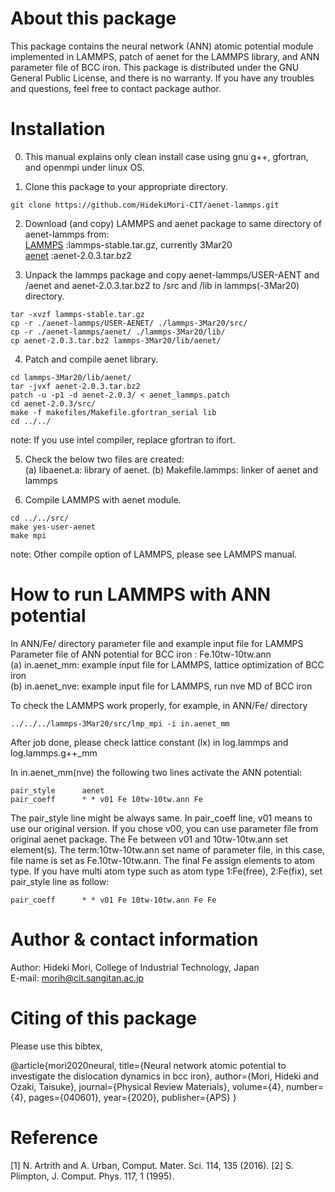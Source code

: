 # About this package

This package contains the neural network (ANN) atomic potential module implemented in LAMMPS, patch of aenet for the LAMMPS library, and ANN parameter file of BCC iron.
This package is distributed under the GNU General Public License, and there is no warranty.
If you have any troubles and questions, feel free to contact package author.

# Installation

0. This manual explains only clean install case using gnu g++, gfortran, and openmpi under linux OS. 
  
1. Clone this package to your appropriate directory.
``` 
git clone https://github.com/HidekiMori-CIT/aenet-lammps.git
```

2. Download (and copy) LAMMPS and aenet package to same directory of aenet-lammps from:  
[LAMMPS](https://lammps.sandia.gov/) :lammps-stable.tar.gz, currently 3Mar20  
[aenet](http://ann.atomistic.net/) :aenet-2.0.3.tar.bz2  

3. Unpack the lammps package and copy aenet-lammps/USER-AENT and /aenet and aenet-2.0.3.tar.bz2 to /src and /lib in lammps(-3Mar20) directory.
```
tar -xvzf lammps-stable.tar.gz
cp -r ./aenet-lammps/USER-AENET/ ./lammps-3Mar20/src/
cp -r ./aenet-lammps/aenet/ ./lammps-3Mar20/lib/
cp aenet-2.0.3.tar.bz2 lammps-3Mar20/lib/aenet/
```

4. Patch and compile aenet library.
```
cd lammps-3Mar20/lib/aenet/
tar -jvxf aenet-2.0.3.tar.bz2
patch -u -p1 -d aenet-2.0.3/ < aenet_lammps.patch
cd aenet-2.0.3/src/
make -f makefiles/Makefile.gfortran_serial lib
cd ../../
```
note: If you use intel compiler, replace gfortran to ifort.  

5. Check the below two files are created:  
(a) libaenet.a: library of aenet.
(b) Makefile.lammps: linker of aenet and lammps  

6. Compile LAMMPS with aenet module.
```
cd ../../src/
make yes-user-aenet
make mpi
```
note: Other compile option of LAMMPS, please see LAMMPS manual.

# How to run LAMMPS with ANN potential

In ANN/Fe/ directory parameter file and example input file for LAMMPS  
Parameter file of ANN potential for BCC iron : Fe.10tw-10tw.ann  
(a) in.aenet_mm: example input file for LAMMPS, lattice optimization of BCC iron  
(b) in.aenet_nve: example input file for LAMMPS, run nve MD of BCC iron  

To check the LAMMPS work properly, for example, in ANN/Fe/ directory
```
../../../lammps-3Mar20/src/lmp_mpi -i in.aenet_mm
```
After job done, please check lattice constant (lx) in log.lammps and log.lammps.g++_mm

In in.aenet_mm(nve) the following two lines activate the ANN potential:
```
pair_style      aenet
pair_coeff      * * v01 Fe 10tw-10tw.ann Fe
```

The pair_style line might be always same.
In pair_coeff line, v01 means to use our original version. 
If you chose v00, you can use parameter file from original aenet package.
The Fe between v01 and 10tw-10tw.ann set element(s).
The term:10tw-10tw.ann set name of parameter file, in this case, file name is set as Fe.10tw-10tw.ann.
The final Fe assign elements to atom type.
If you have multi atom type such as atom type 1:Fe(free), 2:Fe(fix), set pair_style line as follow:  
```
pair_coeff      * * v01 Fe 10tw-10tw.ann Fe Fe 
```
# Author & contact information
Author: Hideki Mori, College of Industrial Technology, Japan  
E-mail: morih@cit.sangitan.ac.jp

# Citing of this package
Please use this bibtex,

@article{mori2020neural,
  title={Neural network atomic potential to investigate the dislocation dynamics in bcc iron},
  author={Mori, Hideki and Ozaki, Taisuke},
  journal={Physical Review Materials},
  volume={4},
  number={4},
  pages={040601},
  year={2020},
  publisher={APS}
}

# Reference
[1] N. Artrith and A. Urban, Comput. Mater. Sci. 114, 135 (2016).
[2] S. Plimpton, J. Comput. Phys. 117, 1 (1995).

